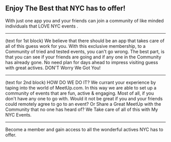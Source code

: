 ## Enjoy The Best that NYC has to offer!

  With just one app you and your friends can join a community of like minded individuals that LOVE NYC events .

---

(text for 1st block)
  We believe that there should be an app that takes care of all of this guess work for you. With this exclusive membership, to a Community of tried and tested events, you can't go wrong. The best part, is that you can see if your friends are going and if any one in the Community has already gone. No need plan for days ahead to impress visiting guess with great actives. DON'T Worry We Got You!

  ---

  (text for 2nd block)
    HOW DO WE DO IT? We currant your experience by taping into the world of MeetUp.com. In this way we are able to set up a community of events that are fun, active & engaging. Most of all, if you don't have any one to go with. Would it not be great if you and your friends could remotely agree to go to an event? Or Share a Great MeetUp with the Community that no one has heard of? We Take care of all of this with My NYC Events.  

---
Become a member and gain access to all the wonderful actives NYC has to offer.
